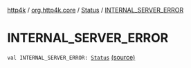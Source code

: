 [http4k](../../index.md) / [org.http4k.core](../index.md) / [Status](index.md) / [INTERNAL_SERVER_ERROR](./-i-n-t-e-r-n-a-l_-s-e-r-v-e-r_-e-r-r-o-r.md)

# INTERNAL_SERVER_ERROR

`val INTERNAL_SERVER_ERROR: `[`Status`](index.md) [(source)](https://github.com/http4k/http4k/blob/master/http4k-core/src/main/kotlin/org/http4k/core/Status.kt#L52)